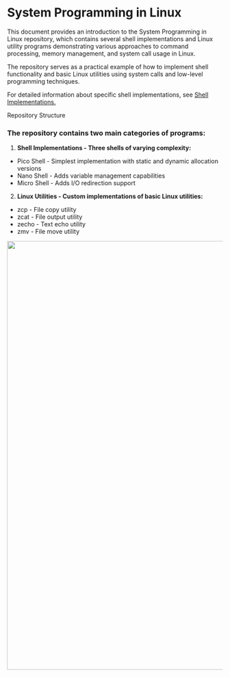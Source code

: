 
# System Programming in Linux

This document provides an introduction to the System Programming in Linux repository, which contains several shell implementations and Linux utility programs demonstrating various approaches to command processing, memory management, and system call usage in Linux.

The repository serves as a practical example of how to implement shell functionality and basic Linux utilities using system calls and low-level programming techniques.

For detailed information about specific shell implementations, see [Shell Implementations.](https://deepwiki.com/mmmmm222/System-Programming-in-Linux/2-shell-implementations)


Repository Structure
### The repository contains two main categories of programs:

1. **Shell Implementations - Three shells of varying complexity:**

- Pico Shell - Simplest implementation with static and dynamic allocation versions
- Nano Shell - Adds variable management capabilities
- Micro Shell - Adds I/O redirection support

2. **Linux Utilities - Custom implementations of basic Linux utilities:**

- zcp - File copy utility
- zcat - File output utility
- zecho - Text echo utility
- zmv - File move utility


<img src ="https://github.com/user-attachments/assets/cd673e19-ca86-4ae3-8c4c-b3d0501d24f9" width = "1500" height = "1000">
